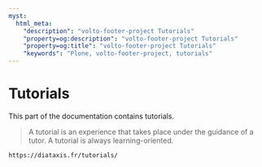 ```yaml
---
myst:
  html_meta:
    "description": "volto-footer-project Tutorials"
    "property=og:description": "volto-footer-project Tutorials"
    "property=og:title": "volto-footer-project Tutorials"
    "keywords": "Plone, volto-footer-project, tutorials"
---
```


# Tutorials

This part of the documentation contains tutorials.

> A tutorial is an experience that takes place under the guidance of a tutor.
> A tutorial is always learning-oriented.

```{seealso}
https://diataxis.fr/tutorials/
```
